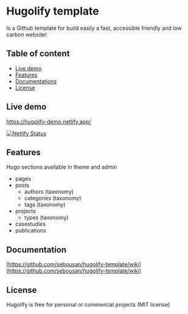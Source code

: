 # Hugolify template

Is a Github template for build easily a fast, accessible friendly and low carbon website!

## Table of content
- [Live demo](#live-demo)
- [Features](#features)
- [Documentations](#documentations)
- [License](#license)

## Live demo
https://hugolify-demo.netlify.app/

[![Netlify Status](https://api.netlify.com/api/v1/badges/5a4fa061-e7a5-4e66-9612-4fae713bda09/deploy-status)](https://app.netlify.com/sites/hugolify-demo/deploys)

## Features
Hugo sections available in theme and admin

* pages
* posts
  * authors (taxonomy)
  * categories (taxonomy)
  * tags (taxonomy)
* projects
  * types (taxonomy)
* casestudies
* publications

## Documentation
[https://github.com/sebousan/hugolify-template/wiki](https://github.com/sebousan/hugolify-template/wiki)

## License
Hugolify is free for personal or commercial projects (MIT license)
